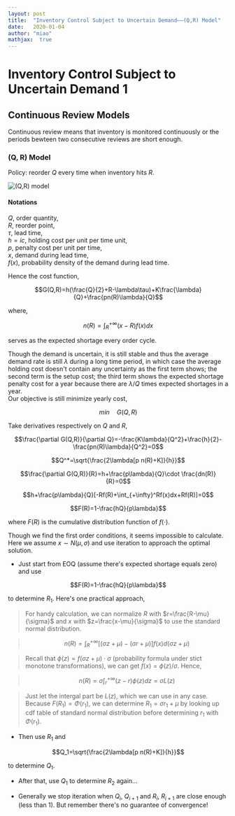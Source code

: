 ```yaml
---
layout: post
title:  "Inventory Control Subject to Uncertain Demand——(Q,R) Model"
date:   2020-01-04
author: "miao"
mathjax:  true
---
```




# Inventory Control Subject to Uncertain Demand 1
## Continuous Review Models
Continuous review means that inventory is monitored continuously or the periods bewteen two consecutive reviews are short enough.
### (Q, R) Model
Policy: reorder $Q$ every time when inventory hits $R$.

![(Q,R) model](https://i.loli.net/2020/01/03/mqj2cYdEXw1ybRF.png)

#### Notations
$Q$, order quantity,    
$R$, reorder point,    
$\tau$, lead time,     
$h=ic$, holding cost per unit per time unit,    
$p$, penalty cost per unit per time,    
$x$, demand during lead time,     
$f(x)$, probability density of the demand during lead time.

Hence the cost function,

$$G(Q,R)=h(\frac{Q}{2}+R-\lambda\tau)+K\frac{\lambda}{Q}+\frac{pn(R)\lambda}{Q}$$

where,

$$n(R)=\int_R^{+\infty}(x-R)f(x)dx$$

serves as the expected shortage every order cycle.

Though the demand is uncertain, it is still stable and thus the average demand rate is still $\lambda$ during a long time period, in which case the average holding cost doesn't contain any uncertainty as the first term shows; the second term is the setup cost;
the third term shows the expected shortage penalty cost for a year because there are $\lambda/Q$ times expected shortages in a year.       
Our objective is still minimize yearly cost,

$$min\quad G(Q,R)$$

Take derivatives respectively on $Q$ and $R$,

$$\frac{\partial G(Q,R)}{\partial Q}=-\frac{K\lambda}{Q^2}+\frac{h}{2}-\frac{pn(R)\lambda}{Q^2}=0$$

$$Q^*=\sqrt{\frac{2\lambda[p n(R)+K]}{h}}$$

$$\frac{\partial G(Q,R)}{R}=h+\frac{p\lambda}{Q}\cdot \frac{dn(R)}{R}=0$$

$$h+\frac{p\lambda}{Q}[-Rf(R)+\int_{+\infty}^Rf(x)dx+Rf(R)]=0$$

$$F(R)=1-\frac{hQ}{p\lambda}$$    

where $F(R)$ is the cumulative distribution function of $f(\cdot)$.

Though we find the first order conditions, it seems impossible to calculate. Here we assume $x\sim N(\mu,\sigma)$ and use iteration to approach the optimal solution.    

- Just start from EOQ (assume there's expected shortage equals zero) and use

$$F(R)=1-\frac{hQ}{p\lambda}$$

to determine $R_1$. Here's one practical approach,   

>For handy calculation, we can normalize $R$ with $r=\frac{R-\mu}{\sigma}$ and $x$ with $z=\frac{x-\mu}{\sigma}$ to use the standard normal distribution.

>$$n(R)=\int_{R}^{+\infty}[(\sigma z+\mu)-(\sigma r+\mu)]f(x)d(\sigma z+\mu)$$

>Recall that $\phi(z)=f(\sigma z+\mu)\cdot \sigma$ (probability formula under stict monotone transformations), we can get $f(x)=\phi(z)/{\sigma}$. Hence,

>$$n(R)=\sigma \int_{r}^{+\infty}(z-r)\phi(z)dz=\sigma L(z)$$

>Just let the intergal part be $L(z)$, which we can use in any case.             
>Because $F(R_1)=\Phi(r_1)$, we can determine $R_1=\sigma r_1+\mu$ by looking up cdf table of standard normal distribution before determining $r_1$ with $\Phi(r_1)$.

- Then use $R_1$ and

$$Q_1=\sqrt{\frac{2\lambda[p n(R)+K]}{h}}$$

to determine $Q_1$.

- After that, use $Q_1$ to determine $R_2$ again...

- Generally we stop iteration when $Q_i$, $Q_{i+1}$ and $R_i$, $R_{i+1}$ are close enough (less than 1). But remember there's no guarantee of convergence!